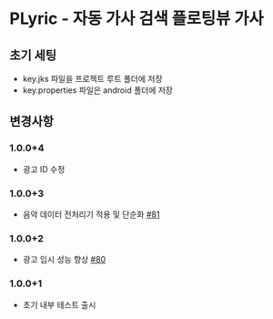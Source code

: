 # PLyric - 자동 가사 검색 플로팅뷰 가사


## 초기 세팅

* key.jks 파일을 프로젝트 루트 폴더에 저장
* key.properties 파일은 android 폴더에 저장



## 변경사항

### 1.0.0+4
- 광고 ID 수정

### 1.0.0+3
- 음악 데이터 전처리기 적용 및 단순화 [#81](https://github.com/Foundy-LLC/p_lyric/pull/81)

### 1.0.0+2
- 광고 임시 성능 향상 [#80](https://github.com/Foundy-LLC/p_lyric/pull/80)

### 1.0.0+1

- 초기 내부 테스트 출시

